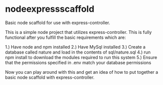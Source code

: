 # nodeexpressscaffold
Basic node scaffold for use with express-controller.  

This is a simple node project that utilizes express-controller.  This is fully functional after you fulfill the basic requirements which are:

  1.) Have node and npm installed
  2.) Have MySql installed
  3.) Create a database called nature and load in the contents of sql/nature.sql
  4.) run npm install to download the modules required to run this system
  5.) Ensure that the permissions specified in .env match your database permissions
  
  Now you can play around with this and get an idea of how to put together a basic node scaffold with express-controller.
  
  
